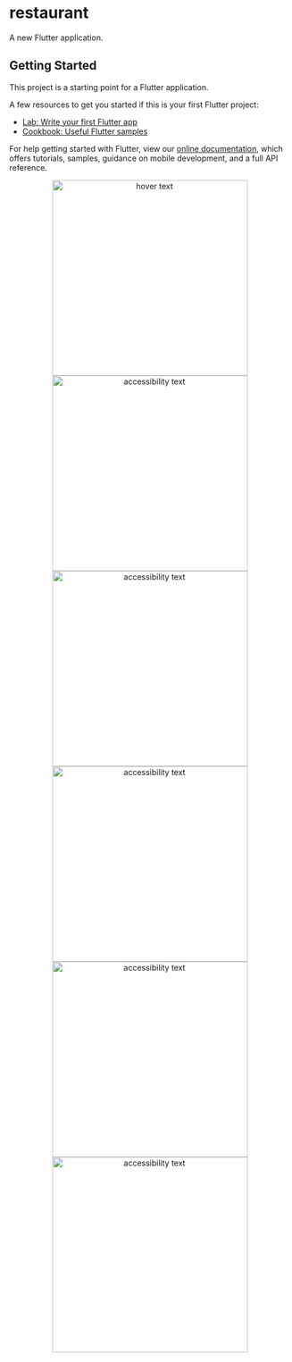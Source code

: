 # restaurant

A new Flutter application.

## Getting Started

This project is a starting point for a Flutter application.

A few resources to get you started if this is your first Flutter project:

- [Lab: Write your first Flutter app](https://flutter.dev/docs/get-started/codelab)
- [Cookbook: Useful Flutter samples](https://flutter.dev/docs/cookbook)

For help getting started with Flutter, view our
[online documentation](https://flutter.dev/docs), which offers tutorials,
samples, guidance on mobile development, and a full API reference.

<!-- ![Screenshot](Screenshot_1609849477.png) -->
<p align="center">
  <img src="Screenshot_1609849477.png" width="350" title="hover text">
  <img src="Screenshot_1609849477.png" width="350" alt="accessibility text">
  <img src="Screenshot_1609849477.png" width="350" alt="accessibility text">
  <img src="Screenshot_1609849477.png" width="350" alt="accessibility text">
  <img src="Screenshot_1609849477.png" width="350" alt="accessibility text">
  <img src="Screenshot_1609849477.png" width="350" alt="accessibility text">
</p>
